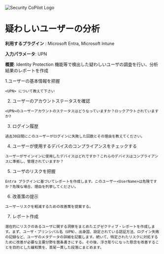 ![Security CoPilot Logo](https://github.com/ninjyanaka/Copilot-For-Security/blob/main/Promptbook%20samples/ic_fluent_copilot_64_64%402x.png)  
# 疑わしいユーザーの分析

**利用するプラグイン** : Microsoft Entra, Microsoft Intune

**入力パラメータ**: UPN

**概要**: Identity Protection 機能等で検出した疑わしいユーザの調査を行い、分析結果のレポートを作成

1.ユーザーの基本情報を把握
 ```
<UPN> について教えて下さい
 ```
2. ユーザーのアカウントステータスを確認
 ```
<UPN>のユーザーアカウントのステータスはどうなっていますか？ロックアウトされていますか?
 ```
3. ログイン履歴
 ```
過去30日間にこのユーザーがログインに失敗した回数とその理由を教えてください。
 ```
4. ユーザーが使用するデバイスのコンプライアンスをチェックする
```
ユーザーがサインインに使用したデバイスはどれですか？これらのデバイスはコンプライアンスに準拠し、管理されていますか？
```
5. ユーザのリスクを把握 
```
Entra プラグインに基づいてレポートを作成します。このユーザー<UserName>は危険ですか？危険な場合、理由を列挙してください。
```
6. 改善策の提示
```
ユーザーリスクを軽減するための改善策を提案する。
```
7. レポート作成
```
潜在的にリスクのあるユーザに関する洞察をまとめたエグゼクティブ・レポートを作成します。まず、ユーザ・プリンシパル名（UPN）、出身国、設定されている認証方法、ログイン失敗の記録など、ユーザのメタデータの詳細を記載します。続いて、特定されたリスクに対処するために改善が必要な主要分野を箇条書きにする。その後、浮き彫りになった懸念を改善することを目的とした緩和策を、首尾一貫した段落にまとめます。
```
